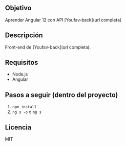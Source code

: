## Objetivo
Aprender Angular 12 con API [Youfav-back](url completa)

## Descripción
Front-end de [Youfav-back](url completa).

## Requisitos
* Node.js
* Angular

## Pasos a seguir (dentro del proyecto)
1. `npm install`
2. `ng s -o` o `ng s`

## Licencia
MIT
